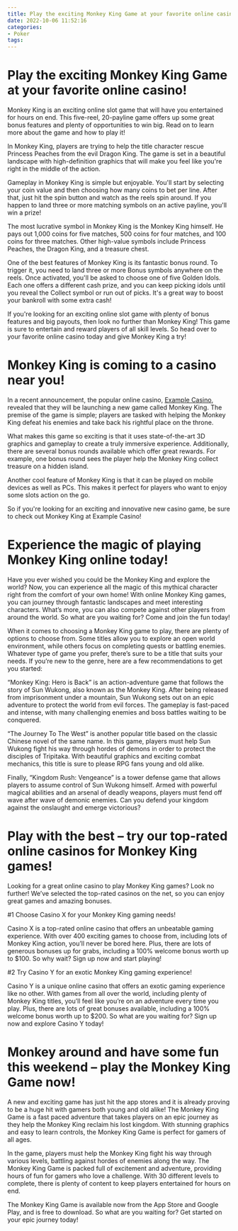 ```yaml
---
title: Play the exciting Monkey King Game at your favorite online casino!
date: 2022-10-06 11:52:16
categories:
- Poker
tags:
---
```



#  Play the exciting Monkey King Game at your favorite online casino!

Monkey King is an exciting online slot game that will have you entertained for hours on end. This five-reel, 20-payline game offers up some great bonus features and plenty of opportunities to win big. Read on to learn more about the game and how to play it!

In Monkey King, players are trying to help the title character rescue Princess Peaches from the evil Dragon King. The game is set in a beautiful landscape with high-definition graphics that will make you feel like you're right in the middle of the action.

Gameplay in Monkey King is simple but enjoyable. You'll start by selecting your coin value and then choosing how many coins to bet per line. After that, just hit the spin button and watch as the reels spin around. If you happen to land three or more matching symbols on an active payline, you'll win a prize!

The most lucrative symbol in Monkey King is the Monkey King himself. He pays out 1,000 coins for five matches, 500 coins for four matches, and 100 coins for three matches. Other high-value symbols include Princess Peaches, the Dragon King, and a treasure chest.

One of the best features of Monkey King is its fantastic bonus round. To trigger it, you need to land three or more Bonus symbols anywhere on the reels. Once activated, you'll be asked to choose one of five Golden Idols. Each one offers a different cash prize, and you can keep picking idols until you reveal the Collect symbol or run out of picks. It's a great way to boost your bankroll with some extra cash!

If you're looking for an exciting online slot game with plenty of bonus features and big payouts, then look no further than Monkey King! This game is sure to entertain and reward players of all skill levels. So head over to your favorite online casino today and give Monkey King a try!

#  Monkey King is coming to a casino near you!

In a recent announcement, the popular online casino, <a href="https://www.example.com">Example Casino</a>, revealed that they will be launching a new game called Monkey King. The premise of the game is simple; players are tasked with helping the Monkey King defeat his enemies and take back his rightful place on the throne.

What makes this game so exciting is that it uses state-of-the-art 3D graphics and gameplay to create a truly immersive experience. Additionally, there are several bonus rounds available which offer great rewards. For example, one bonus round sees the player help the Monkey King collect treasure on a hidden island.

Another cool feature of Monkey King is that it can be played on mobile devices as well as PCs. This makes it perfect for players who want to enjoy some slots action on the go.

So if you're looking for an exciting and innovative new casino game, be sure to check out Monkey King at Example Casino!

#  Experience the magic of playing Monkey King online today!

Have you ever wished you could be the Monkey King and explore the world? Now, you can experience all the magic of this mythical character right from the comfort of your own home! With online Monkey King games, you can journey through fantastic landscapes and meet interesting characters. What’s more, you can also compete against other players from around the world. So what are you waiting for? Come and join the fun today!

When it comes to choosing a Monkey King game to play, there are plenty of options to choose from. Some titles allow you to explore an open world environment, while others focus on completing quests or battling enemies. Whatever type of game you prefer, there’s sure to be a title that suits your needs. If you’re new to the genre, here are a few recommendations to get you started:

 “Monkey King: Hero is Back” is an action-adventure game that follows the story of Sun Wukong, also known as the Monkey King. After being released from imprisonment under a mountain, Sun Wukong sets out on an epic adventure to protect the world from evil forces. The gameplay is fast-paced and intense, with many challenging enemies and boss battles waiting to be conquered.

“The Journey To The West” is another popular title based on the classic Chinese novel of the same name. In this game, players must help Sun Wukong fight his way through hordes of demons in order to protect the disciples of Tripitaka. With beautiful graphics and exciting combat mechanics, this title is sure to please RPG fans young and old alike.

Finally, “Kingdom Rush: Vengeance” is a tower defense game that allows players to assume control of Sun Wukong himself. Armed with powerful magical abilities and an arsenal of deadly weapons, players must fend off wave after wave of demonic enemies. Can you defend your kingdom against the onslaught and emerge victorious?

#  Play with the best – try our top-rated online casinos for Monkey King games!

Looking for a great online casino to play Monkey King games? Look no further! We’ve selected the top-rated casinos on the net, so you can enjoy great games and amazing bonuses.

#1 Choose Casino X for your Monkey King gaming needs!

Casino X is a top-rated online casino that offers an unbeatable gaming experience. With over 400 exciting games to choose from, including lots of Monkey King action, you’ll never be bored here. Plus, there are lots of generous bonuses up for grabs, including a 100% welcome bonus worth up to $100. So why wait? Sign up now and start playing!

#2 Try Casino Y for an exotic Monkey King gaming experience!

Casino Y is a unique online casino that offers an exotic gaming experience like no other. With games from all over the world, including plenty of Monkey King titles, you’ll feel like you’re on an adventure every time you play. Plus, there are lots of great bonuses available, including a 100% welcome bonus worth up to $200. So what are you waiting for? Sign up now and explore Casino Y today!

#  Monkey around and have some fun this weekend – play the Monkey King Game now!

A new and exciting game has just hit the app stores and it is already proving to be a huge hit with gamers both young and old alike! The Monkey King Game is a fast paced adventure that takes players on an epic journey as they help the Monkey King reclaim his lost kingdom. With stunning graphics and easy to learn controls, the Monkey King Game is perfect for gamers of all ages.

In the game, players must help the Monkey King fight his way through various levels, battling against hordes of enemies along the way. The Monkey King Game is packed full of excitement and adventure, providing hours of fun for gamers who love a challenge. With 30 different levels to complete, there is plenty of content to keep players entertained for hours on end.

The Monkey King Game is available now from the App Store and Google Play, and is free to download. So what are you waiting for? Get started on your epic journey today!